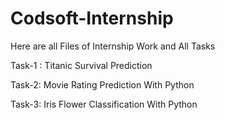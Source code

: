 # Codsoft-Internship
Here are all Files of Internship Work and All Tasks


Task-1 : Titanic Survival Prediction

Task-2: Movie Rating Prediction With Python

Task-3: Iris Flower Classification With Python


